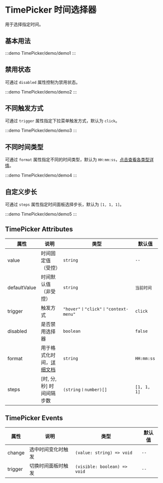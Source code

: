 # TimePicker 时间选择器

用于选择指定时间。

## 基本用法

:::demo
TimePicker/demo/demo1
:::

## 禁用状态

可通过 `disabled` 属性控制为禁用状态。

:::demo
TimePicker/demo/demo2
:::

## 不同触发方式

可通过 `trigger` 属性指定下拉菜单触发方式，默认为 `click`。

:::demo
TimePicker/demo/demo3
:::

## 不同时间类型

可通过 `format` 属性指定不同的时间类型，默认为 `HH:mm:ss`，[点击查看各类型详情](https://day.js.org/docs/en/display/format)。

:::demo
TimePicker/demo/demo4
:::

## 自定义步长

可通过 `steps` 属性指定时间面板选择步长，默认为 `[1, 1, 1]`。

:::demo
TimePicker/demo/demo5
:::

## TimePicker Attributes

| 属性 | 说明 | 类型 | 默认值 |
| --- | --- | --- | --- |
|value|时间固定值（受控）|`string`|`--`|
|defaultValue|时间默认值（非受控）|`string`|`当前时间`|
|trigger|触发方式|`"hover"〡"click"〡"context-menu"`|`click`|
|disabled|是否禁用选择器|`boolean`|`false`|
|format|用于格式化时间，[详细文档](https://day.js.org/docs/en/display/format)|`string`|`HH:mm:ss`|
|steps|[时, 分, 秒] 时间间隔步数|`(string〡number)[]`|`[1, 1, 1]`|

## TimePicker Events

| 属性 | 说明 | 类型 | 默认值 |
| --- | --- | --- | --- |
|change|选中时间变化时触发|`(value: string) => void`|`--`|
|trigger|切换时间面板时触发|`(visible: boolean) => void`|`--`|
